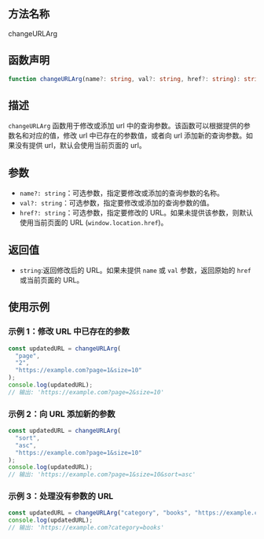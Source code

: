 ## 方法名称

changeURLArg

## 函数声明

```typescript
function changeURLArg(name?: string, val?: string, href?: string): string;
```

## 描述

`changeURLArg` 函数用于修改或添加 url 中的查询参数。该函数可以根据提供的参数名和对应的值，修改 url 中已存在的参数值，或者向 url 添加新的查询参数。如果没有提供 url，默认会使用当前页面的 url。

## 参数

- `name?: string`：可选参数，指定要修改或添加的查询参数的名称。
- `val?: string`：可选参数，指定要修改或添加的查询参数的值。
- `href?: string`：可选参数，指定要修改的 URL。如果未提供该参数，则默认使用当前页面的 URL (`window.location.href`)。

## 返回值

- `string`:返回修改后的 URL。如果未提供 `name` 或 `val` 参数，返回原始的 `href` 或当前页面的 URL。

## 使用示例

### 示例 1：修改 URL 中已存在的参数

```typescript
const updatedURL = changeURLArg(
  "page",
  "2",
  "https://example.com?page=1&size=10"
);
console.log(updatedURL);
// 输出: 'https://example.com?page=2&size=10'
```

### 示例 2：向 URL 添加新的参数

```typescript
const updatedURL = changeURLArg(
  "sort",
  "asc",
  "https://example.com?page=1&size=10"
);
console.log(updatedURL);
// 输出: 'https://example.com?page=1&size=10&sort=asc'
```

### 示例 3：处理没有参数的 URL

```typescript
const updatedURL = changeURLArg("category", "books", "https://example.com");
console.log(updatedURL);
// 输出: 'https://example.com?category=books'
```
